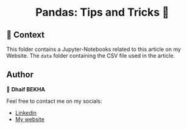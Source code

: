 <h1 align="center">Pandas: Tips and Tricks 🐼</h1>

## 🧠 Context

This folder contains a Jupyter-Notebooks related to this article on my Website. The ``data`` 
folder containing the CSV file used in the article.

## Author

👤 **Dhaif BEKHA**

Feel free to contact me on my socials:

- [Linkedin](https://www.linkedin.com/in/dhaifbekha/)
- [My website](https://dhaifbekha.co.uk/) 